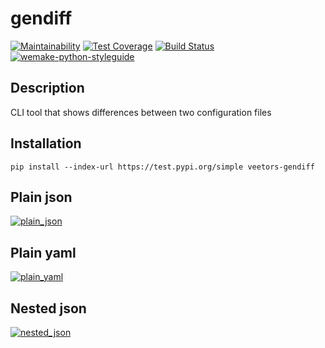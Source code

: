 # gendiff

[![Maintainability](https://api.codeclimate.com/v1/badges/b8457694b3136c6c9389/maintainability)](https://codeclimate.com/github/veetors/python-project-lvl2/maintainability)
[![Test Coverage](https://api.codeclimate.com/v1/badges/b8457694b3136c6c9389/test_coverage)](https://codeclimate.com/github/veetors/python-project-lvl2/test_coverage)
[![Build Status](https://travis-ci.org/veetors/python-project-lvl2.svg?branch=master)](https://travis-ci.org/veetors/python-project-lvl2)
[![wemake-python-styleguide](https://img.shields.io/badge/style-wemake-000000.svg)](https://github.com/wemake-services/wemake-python-styleguide)

## Description
CLI tool that shows differences between two configuration files

## Installation
`pip install --index-url https://test.pypi.org/simple veetors-gendiff`

## Plain json
[![plain_json](https://asciinema.org/a/0WqkZie3hk400amFZLQAd5QrF.png)](https://asciinema.org/a/0WqkZie3hk400amFZLQAd5QrF)

## Plain yaml
[![plain_yaml](https://asciinema.org/a/BWkWgM3hWwVvbv7gxWBYL9DP1.png)](https://asciinema.org/a/BWkWgM3hWwVvbv7gxWBYL9DP1)

## Nested json
[![nested_json](https://asciinema.org/a/9mGHZs2LwTq71zJGEJLfWxdRZ.png)](https://asciinema.org/a/9mGHZs2LwTq71zJGEJLfWxdRZ)